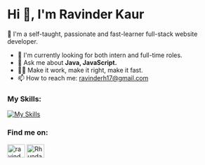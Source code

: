  
### <h1>Hi 👋, I'm Ravinder Kaur </h1>
🔭 I'm a self-taught, passionate and fast-learner full-stack website developer. 

- 👭 I'm currently looking for both intern and full-time roles.
- 💬 Ask me about **Java, JavaScript.**
- 👩‍💻 Make it work, make it right, make it fast.
- 📫 How to reach me: ravinderh17@gmail.com
  
  
### My Skills:
[![My Skills](https://skillicons.dev/icons?i=java,py,react,js,materialui,mysql,mongodb,nodejs,vscode,wordpress)](https://skillicons.dev)

### Find me on:

<p align="left">
<a href="https://www.linkedin.com/in/ravinder-kaur001" target="blank"><img align="center" src="https://raw.githubusercontent.com/rahuldkjain/github-profile-readme-generator/master/src/images/icons/Social/linked-in-alt.svg" alt="ravinder-kaur001" height="30" width="40" /></a>
 <a href="https://leetcode.com/Rhundal0917/" target="blank"><img align="center" src="https://raw.githubusercontent.com/rahuldkjain/github-profile-readme-generator/master/src/images/icons/Social/leet-code.svg" alt="Rhundal0917" height="30" width="40" /></a> 
</p>
<!--
**ravinderh17/ravinderh17** is a ✨ _special_ ✨ repository because its `README.md` (this file) appears on your GitHub profile.

Here are some ideas to get you started:

- 🔭 I’m currently working on ...
- 🌱 I’m currently learning ...
- 👯 I’m looking to collaborate on ...
- 🤔 I’m looking for help with ...
- 💬 Ask me about ...
- 📫 How to reach me: ...
- 😄 Pronouns: ...
- ⚡ Fun fact: ...
-->

